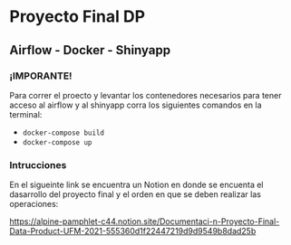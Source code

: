 # Proyecto Final DP
## Airflow - Docker - Shinyapp

### ¡IMPORANTE!
Para correr el proecto y levantar los contenedores necesarios para tener acceso al airflow y al shinyapp corra los siguientes comandos en la terminal:

- `docker-compose build`
- `docker-compose up`

### Intrucciones
En el sigueinte link se encuentra un Notion en donde se encuenta el dasarrollo del proyecto final y el orden en que se deben realizar las operaciones:

https://alpine-pamphlet-c44.notion.site/Documentaci-n-Proyecto-Final-Data-Product-UFM-2021-555360d1f22447219d9d9549b8dad25b

